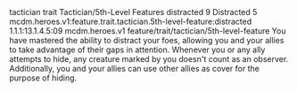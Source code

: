 <ability>
  <metadata>
    <class>tactician</class>
    <feature_type>trait</feature_type>
    <file_dpath>Tactician/5th-Level Features</file_dpath>
    <item_id>distracted</item_id>
    <item_index>9</item_index>
    <item_name>Distracted</item_name>
    <level>5</level>
    <scc>mcdm.heroes.v1:feature.trait.tactician.5th-level-feature:distracted</scc>
    <scdc>1.1.1:13.1.4.5:09</scdc>
    <source>mcdm.heroes.v1</source>
    <type>feature/trait/tactician/5th-level-feature</type>
  </metadata>
  <effects>
    <effect type="mundane">You have mastered the ability to distract your foes, allowing you and your allies to take advantage of their gaps in attention. Whenever you or any ally attempts to hide, any creature marked by you doesn&apos;t count as an observer. Additionally, you and your allies can use other allies as cover for the purpose of hiding.</effect>
  </effects>
</ability>
